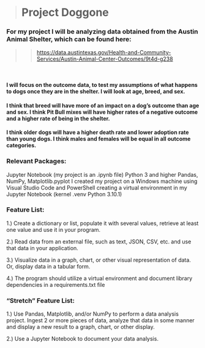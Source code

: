 > # **Project Doggone**

### For my project I will be analyzing data obtained from the Austin Animal Shelter, which can be found here:
>>  https://data.austintexas.gov/Health-and-Community-Services/Austin-Animal-Center-Outcomes/9t4d-g238
<br> 

#### I will focus on the outcome data, to test my assumptions of what happens to dogs once they are in the shelter.  I will look at age, breed, and sex.  
#### I think that breed will have more of an impact on a dog’s outcome than age and sex.  I think Pit Bull mixes will have higher rates of a negative outcome and a higher rate of being in the shelter.
#### I think older dogs will have a higher death rate and lower adoption rate than young dogs.  I think males and females will be equal in all outcome categories.  

### Relevant Packages:
Jupyter Notebook (my project is an .ipynb file)
Python 3 and higher
Pandas, NumPy, Matplotlib.pyplot
I created my project on a Windows machine using Visual Studio Code and PowerShell creating a virtual environment in my Jupyter Notebook (kernel .venv Python 3.10.1)

### Feature List:
1.)	Create a dictionary or list, populate it with several values, retrieve at least one value and use it in your program. 

2.)	Read data from an external file, such as text, JSON, CSV, etc. and use that data in your application.

3.)	Visualize data in a graph, chart, or other visual representation of data. Or, display data in a tabular form.

4.)	The program should utilize a virtual environment and document library dependencies in a requirements.txt file

### “Stretch” Feature List:
1.)	Use Pandas, Matplotlib, and/or NumPy to perform a data analysis project.  Ingest 2 or more pieces of data, analyze that data in some manner and display a new result to a graph, chart, or other display. 

2.)	Use a Jupyter Notebook to document your data analysis. 
